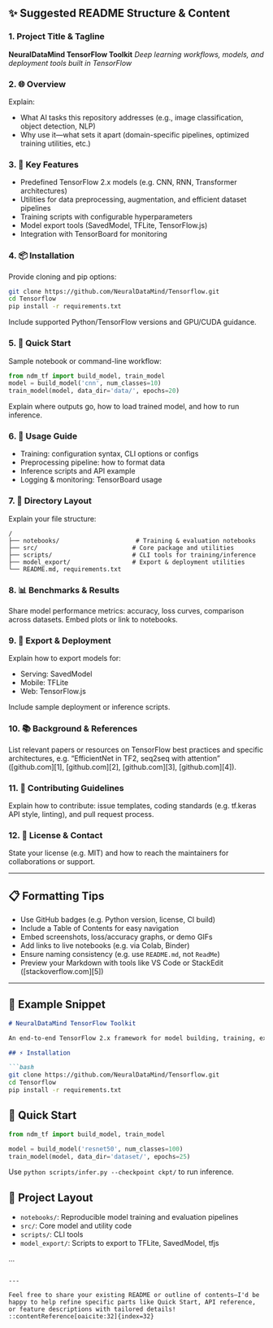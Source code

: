 ## ✨ Suggested README Structure & Content

### 1. Project Title & Tagline

**NeuralDataMind TensorFlow Toolkit**
*Deep learning workflows, models, and deployment tools built in TensorFlow*

### 2. 🌐 Overview

Explain:

* What AI tasks this repository addresses (e.g., image classification, object detection, NLP)
* Why use it—what sets it apart (domain-specific pipelines, optimized training utilities, etc.)

### 3. 🚀 Key Features

* Predefined TensorFlow 2.x models (e.g. CNN, RNN, Transformer architectures)
* Utilities for data preprocessing, augmentation, and efficient dataset pipelines
* Training scripts with configurable hyperparameters
* Model export tools (SavedModel, TFLite, TensorFlow\.js)
* Integration with TensorBoard for monitoring

### 4. 📦 Installation

Provide cloning and pip options:

```bash
git clone https://github.com/NeuralDataMind/Tensorflow.git
cd Tensorflow
pip install -r requirements.txt
```

Include supported Python/TensorFlow versions and GPU/CUDA guidance.

### 5. 🧪 Quick Start

Sample notebook or command-line workflow:

```python
from ndm_tf import build_model, train_model
model = build_model('cnn', num_classes=10)
train_model(model, data_dir='data/', epochs=20)
```

Explain where outputs go, how to load trained model, and how to run inference.

### 6. 🧭 Usage Guide

* Training: configuration syntax, CLI options or configs
* Preprocessing pipeline: how to format data
* Inference scripts and API example
* Logging & monitoring: TensorBoard usage

### 7. 📁 Directory Layout

Explain your file structure:

```
/
├── notebooks/                     # Training & evaluation notebooks
├── src/                          # Core package and utilities
├── scripts/                      # CLI tools for training/inference
├── model_export/                 # Export & deployment utilities
└── README.md, requirements.txt
```

### 8. 📊 Benchmarks & Results

Share model performance metrics: accuracy, loss curves, comparison across datasets. Embed plots or link to notebooks.

### 9. 🔧 Export & Deployment

Explain how to export models for:

* Serving: SavedModel
* Mobile: TFLite
* Web: TensorFlow\.js

Include sample deployment or inference scripts.

### 10. 📚 Background & References

List relevant papers or resources on TensorFlow best practices and specific architectures, e.g. “EfficientNet in TF2, seq2seq with attention” ([github.com][1], [github.com][2], [github.com][3], [github.com][4]).

### 11. 🤝 Contributing Guidelines

Explain how to contribute: issue templates, coding standards (e.g. tf.keras API style, linting), and pull request process.

### 12. 📄 License & Contact

State your license (e.g. MIT) and how to reach the maintainers for collaborations or support.

---

## 📋 Formatting Tips

* Use GitHub badges (e.g. Python version, license, CI build)
* Include a Table of Contents for easy navigation
* Embed screenshots, loss/accuracy graphs, or demo GIFs
* Add links to live notebooks (e.g. via Colab, Binder)
* Ensure naming consistency (e.g. use `README.md`, not `ReadMe`)
* Preview your Markdown with tools like VS Code or StackEdit ([stackoverflow.com][5])

---

## 🧩 Example Snippet

````markdown
# NeuralDataMind TensorFlow Toolkit

An end-to-end TensorFlow 2.x framework for model building, training, exporting, and deployment—complete with scripts, notebooks, and examples.

## ⚡ Installation

```bash
git clone https://github.com/NeuralDataMind/Tensorflow.git
cd Tensorflow
pip install -r requirements.txt
````

## 🚀 Quick Start

```python
from ndm_tf import build_model, train_model

model = build_model('resnet50', num_classes=100)
train_model(model, data_dir='dataset/', epochs=25)
```

Use `python scripts/infer.py --checkpoint ckpt/` to run inference.

## 📁 Project Layout

* `notebooks/`: Reproducible model training and evaluation pipelines
* `src/`: Core model and utility code
* `scripts/`: CLI tools
* `model_export/`: Scripts to export to TFLite, SavedModel, tfjs

...

```

---

Feel free to share your existing README or outline of contents—I'd be happy to help refine specific parts like Quick Start, API reference, or feature descriptions with tailored details!
::contentReference[oaicite:32]{index=32}
```
